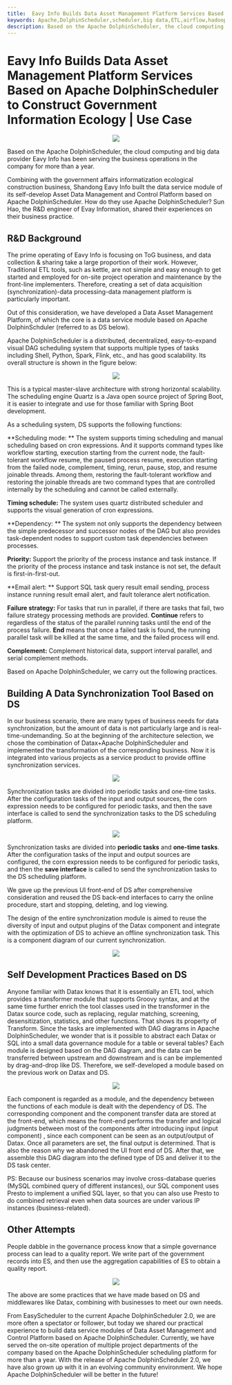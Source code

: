 ```yaml
---
title:  Eavy Info Builds Data Asset Management Platform Services Based on Apache DolphinScheduler to Construct Government Information Ecology
keywords: Apache,DolphinScheduler,scheduler,big data,ETL,airflow,hadoop，orchestration, dataops,2.0.1
description: Based on the Apache DolphinScheduler, the cloud computing and big data provider Eavy Info
---
```

# Eavy Info Builds Data Asset Management Platform Services Based on Apache DolphinScheduler to Construct Government Information Ecology | Use Case

<div align=center>
<img src="https://imgpp.com/images/2021/12/29/1640759432737.md.png"/>
</div>

Based on the Apache DolphinScheduler, the cloud computing and big data provider Eavy Info has been serving the business operations in the company for more than a year.

Combining with the government affairs informatization ecological construction business, Shandong Eavy Info built the data service module of its self-develop Asset Data Management and Control Platform based on Apache DolphinScheduler. How do they use Apache DolphinScheduler? Sun Hao, the R&D engineer of Evay Information, shared their experiences on their business practice.

## R&D Background

The prime operating of Eavy Info is focusing on ToG business, and data collection & sharing take a large proportion of their work. However, Traditional ETL tools, such as kettle, are not simple and easy enough to get started and employed for on-site project operation and maintenance by the front-line implementers. Therefore, creating a set of data acquisition (synchronization)-data processing-data management platform is particularly important.

Out of this consideration, we have developed a Data Asset Management Platform, of which the core is a data service module based on Apache DolphinSchduler (referred to as DS below).

Apache DolphinScheduler is a distributed, decentralized, easy-to-expand visual DAG scheduling system that supports multiple types of tasks including Shell, Python, Spark, Flink, etc., and has good scalability. Its overall structure is shown in the figure below:

<div align=center>
<img src="https://imgpp.com/images/2021/12/28/1.md.png"/>
</div>

This is a typical master-slave architecture with strong horizontal scalability. The scheduling engine Quartz is a Java open source project of Spring Boot, it is easier to integrate and use for those familiar with Spring Boot development.

As a scheduling system, DS supports the following functions:

**Scheduling mode: ** The system supports timing scheduling and manual scheduling based on cron expressions. And it supports command types like workflow starting, execution starting from the current node, the fault-tolerant workflow resume, the paused process resume, execution starting from the failed node, complement, timing, rerun, pause, stop, and resume joinable threads. Among them, restoring the fault-tolerant workflow and restoring the joinable threads are two command types that are controlled internally by the scheduling and cannot be called externally.

**Timing schedule:** The system uses quartz distributed scheduler and supports the visual generation of cron expressions.

**Dependency: ** The system not only supports the dependency between the simple predecessor and successor nodes of the DAG but also provides task-dependent nodes to support custom task dependencies between processes.

**Priority:** Support the priority of the process instance and task instance. If the priority of the process instance and task instance is not set, the default is first-in-first-out.

**Email alert: ** Support SQL task query result email sending, process instance running result email alert, and fault tolerance alert notification.

**Failure strategy:** For tasks that run in parallel, if there are tasks that fail, two failure strategy processing methods are provided. **Continue** refers to regardless of the status of the parallel running tasks until the end of the process failure. **End** means that once a failed task is found, the running parallel task will be killed at the same time, and the failed process will end.

**Complement:** Complement historical data, support interval parallel, and serial complement methods.

Based on Apache DolphinScheduler, we carry out the following practices.

## Building A Data Synchronization Tool Based on DS

In our business scenario, there are many types of business needs for data synchronization, but the amount of data is not particularly large and is real-time-undemanding. So at the beginning of the architecture selection, we chose the combination of Datax+Apache DolphinScheduler and implemented the transformation of the corresponding business. Now it is integrated into various projects as a service product to provide offline synchronization services.

<div align=center>
<img src="https://imgpp.com/images/2021/12/29/1-1.md.png"/>
</div>

Synchronization tasks are divided into periodic tasks and one-time tasks. After the configuration tasks of the input and output sources, the corn expression needs to be configured for periodic tasks, and then the save interface is called to send the synchronization tasks to the DS scheduling platform.

<div align=center>
<img src="https://imgpp.com/images/2021/12/29/2-1.md.png"/>
</div>

Synchronization tasks are divided into **periodic tasks** and **one-time tasks**. After the configuration tasks of the input and output sources are configured, the corn expression needs to be configured for periodic tasks, and then the **save interface** is called to send the synchronization tasks to the DS scheduling platform.

We gave up the previous UI front-end of DS after comprehensive consideration and reused the DS back-end interfaces to carry the online procedure, start and stopping, deleting, and log viewing.

The design of the entire synchronization module is aimed to reuse the diversity of input and output plugins of the Datax component and integrate with the optimization of DS to achieve an offline synchronization task. This is a component diagram of our current synchronization. 


<div align=center>
<img src="https://imgpp.com/images/2021/12/29/9febb92b69077778c765d115427e3a48.md.png"/>
</div>

## Self Development Practices Based on DS

Anyone familiar with Datax knows that it is essentially an ETL tool, which provides a transformer module that supports Groovy syntax, and at the same time further enrich the tool classes used in the transformer in the Datax source code, such as replacing, regular matching, screening, desensitization, statistics, and other functions. That shows its property of Transform. Since the tasks are implemented with DAG diagrams in Apache DolphinScheduler, we wonder that is it possible to abstract each Datax or SQL into a small data governance module for a table or several tables? Each module is designed based on the DAG diagram, and the data can be transferred between upstream and downstream and is can be implemented by drag-and-drop like DS. Therefore, we self-developed a module based on the previous work on Datax and DS.

<div align=center>
<img src="https://imgpp.com/images/2021/12/30/ffd0c839647bcce4c208ee0cf5b7622b.md.png"/>
</div>

Each component is regarded as a module, and the dependency between the functions of each module is dealt with the dependency of DS. The corresponding component and the component transfer data are stored at the front-end, which means the front-end performs the transfer and logical judgments between most of the components after introducing input (input component) , since each component can be seen as an output/output of Datax. Once all parameters are set, the final output is determined. That is also the reason why we abandoned the UI front end of DS. After that, we assemble this DAG diagram into the defined type of DS and deliver it to the DS task center.

PS: Because our business scenarios may involve cross-database queries (MySQL combined query of different instances), our SQL component uses Presto to implement a unified SQL layer, so that you can also use Presto to do combined retrieval even when data sources are under various IP instances (business-related).

## Other Attempts

People dabble in the governance process know that a simple governance process can lead to a quality report. We write part of the government records into ES, and then use the aggregation capabilities of ES to obtain a quality report.

<div align=center>
<img src="https://imgpp.com/images/2021/12/29/4da40632c21dbea51d2951d98ee18f1b.md.png"/>
</div>

The above are some practices that we have made based on DS and middlewares like Datax, combining with businesses to meet our own needs.

From EasyScheduler to the current Apache DolphinScheduler 2.0, we are more often a spectator or follower, but today we shared our practical experience to build data service modules of Data Asset Management and Control Platform based on Apache DolphinScheduler. Currently, we have served the on-site operation of multiple project departments of the company based on the Apache DolphinScheduler scheduling platform for more than a year. With the release of Apache DolphinScheduler 2.0, we have also grown up with it in an evolving community environment. We hope Apache DolphinScheduler will be better in the future! 
